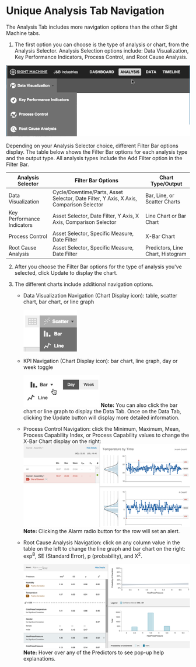 # Unique Analysis Tab Navigation

 The Analysis Tab includes more navigation options than the other Sight Machine tabs.
 
 1. The first option you can choose is the type of analysis or chart, from the Analysis Selector. Analysis Selection options include: Data Visualization, Key Performance Indicators, Process Control, and Root Cause Analysis.
 
 ![](analysisTabTopOptions.png)
 
  Depending on your Analysis Selector choice, different Filter Bar options display. The table below shows the Filter Bar options for each analysis type and the output type. All analysis types include the Add Filter option in the Filter Bar.
  
Analysis Selector | Filter Bar Options | Chart Type/Output
--- | --- | --- 
Data Visualization | Cycle/Downtime/Parts, Asset Selector, Date Filter, Y Axis, X Axis, Comparison Selector | Bar, Line, or Scatter Charts 
Key Performance Indicators | Asset Selector, Date Filter, Y Axis, X Axis, Comparison Selector | Line Chart or Bar Chart 
Process Control | Asset Selector, Specific Measure, Date Filter | X-Bar Chart 
Root Cause Analysis | Asset Selector, Specific Measure, Date Filter | Predictors, Line Chart, Histogram
  
  2. After you choose the Filter Bar options for the type of analysis you've selected, click Update to display the chart.
  3. The different charts include additional navigation options.
  
        * Data Visualization Navigation (Chart Display icon): table, scatter chart, bar chart, or line graph
        
          ![](dataVisaChartIcon.png)
        * KPI Navigation (Chart Display icon):  bar chart, line graph, day or week toggle
        
          ![](kpiChartIcon.png)
          **Note:** You can also click the bar chart or line graph to display the Data Tab. Once on the Data Tab, clicking the Update button will display more detailed information.
          
        * Process Control Navigation: click the Minimum, Maximum, Mean, Process Capability Index, or Process Capability values to change the X-Bar Chart display on the right:
          ![](processControlChartIcons.png)
        **Note:** Clicking the Alarm radio button for the row will set an alert.
        
        * Root Cause Analysis Navigation: click on any column value in the table on the left to change the line graph and bar chart on the right: exp<sup>B</sup>, SE (Standard Error), p (probability), and X<sup>2</sup>.

           ![](rootCauseAnalysisChartNav.png)
           **Note:** Hover over any of the Predictors to see pop-up help explanations.

  
  